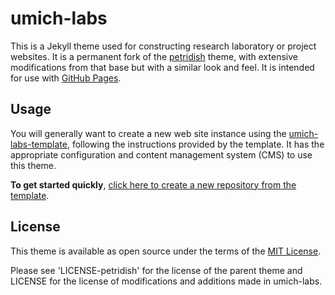 # umich-labs

This is a Jekyll theme used for constructing research laboratory or project websites.
It is a permanent fork of the [petridish](https://github.com/peterdesmet/petridish) theme, with extensive modifications from that base but with a similar look and feel.
It is intended for use with [GitHub Pages](https://docs.github.com/en/pages/getting-started-with-github-pages/about-github-pages).

## Usage

You will generally want to create a new web site instance using the 
[umich-labs-template](https://github.com/wilsonte-umich/umich-labs-template),
following the instructions provided by the template. 
It has the appropriate configuration and content management system (CMS) to use this theme.

**To get started quickly**, [click here to create a new repository from the template](https://github.com/wilsonte-umich/umich-labs-template/generate).

## License

This theme is available as open source under the terms of the [MIT License](http://opensource.org/licenses/MIT).

Please see 'LICENSE-petridish' for the license of the parent theme 
and LICENSE for the license of modifications and additions made in umich-labs.
